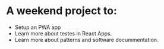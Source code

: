 # A weekend project to:
- Setup an PWA app
- Learn more about testes in React Apps.
- Learn more about patterns and software docummentation.
